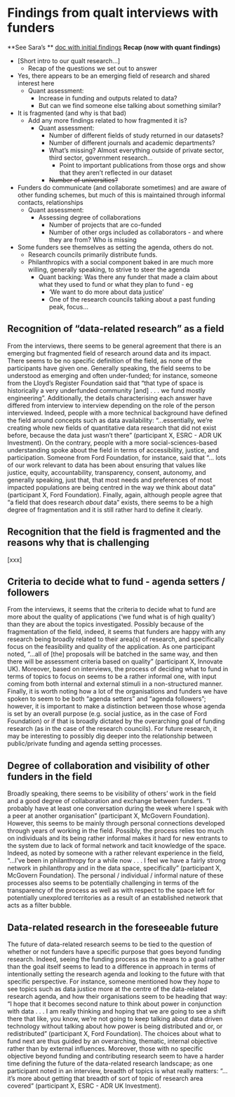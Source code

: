 
# Findings from qualt interviews with funders

**See Sara’s  ** [doc with initial findings](https://docs.google.com/document/d/1jT3E3NUNoNhf1S0WpRz1G9ZgwKwdcJ-hOSHJpKeeqxA/edit#) 
**Recap (now with quant findings)**
* [Short intro to our qualt research…]
	* Recap of the questions we set out to answer 
* Yes, there appears to be an emerging field of research and shared interest here
	* Quant assessment:
		* Increase in funding and outputs related to data?
		* But can we find someone else talking about something similar?
* It is fragmented (and why is that bad)
	* Add any more findings related to how fragmented it is?
		* Quant assessment:
			* Number of different fields of study returned in our datasets?
			* Number of different journals and academic departments?
			* What’s missing? Almost everything outside of private sector, third sector, government research… 
				* Point to important publications from those orgs and show that they aren’t reflected in our dataset
			* ~~Number of universities?~~
* Funders do communicate (and collaborate sometimes) and are aware of other funding schemes, but much of this is maintained through informal contacts, relationships
	* Quant assessment:
		* Assessing degree of collaborations
			* Number of projects that are co-funded
			* Number of other orgs included as collaborators - and where they are from? Who is missing
* Some funders see themselves as setting the agenda, others do not.
	* Research councils primarily distribute funds. 
	* Philanthropics with a social component baked in are much more willing, generally speaking, to strive to steer the agenda
		* Quant backing: Was there any funder that made a claim about what they used to fund or what they plan to fund - eg 
			* ‘We want to do more about data justice’
			* One of the research councils talking about a past funding peak, focus… 

## Recognition of “data-related research” as a field
From the interviews, there seems to be general agreement that there is an emerging but fragmented field of research around data and its impact. There seems to be no specific definition of the field, as none of the participants have given one. Generally speaking, the field seems to be understood as emerging and often under-funded; for instance, someone from the Lloyd’s Register Foundation said that “that type of space is historically a very underfunded community [and] . . . we fund mostly engineering”. Additionally, the details characterising each answer have differed from interview to interview depending on the role of the person interviewed. Indeed, people with a more technical background have defined the field around concepts such as data availability: “…essentially, we’re creating whole new fields of quantitative data research that did not exist before, because the data just wasn’t there” (participant X, ESRC - ADR UK Investment). On the contrary, people with a more social-sciences-based understanding spoke about the field in terms of accessibility, justice, and participation. Someone from Ford Foundation, for instance, said that “… lots of our work relevant to data has been about ensuring that values like justice, equity, accountability, transparency, consent, autonomy, and generally speaking, just that, that most needs and preferences of most impacted populations are being centred in the way we think about data” (participant X, Ford Foundation). Finally, again, although people agree that “a field that does research *about* data” exists, there seems to be a high degree of fragmentation and it is still rather hard to define it clearly.


## Recognition that the field is fragmented and the reasons why that is challenging
[xxx]

## Criteria to decide what to fund - agenda setters / followers
From the interviews, it seems that the criteria to decide what to fund are more about the quality of applications (‘we fund what is of high quality’) than they are about the topics investigated. Possibly because of the fragmentation of the field, indeed, it seems that funders are happy with any research being broadly related to their area(s) of research, and specifically focus on the feasibility and quality of the application. As one participant noted, “…all of [the] proposals will be batched in the same way, and then there will be assessment criteria based on quality” (participant X, Innovate UK). 
Moreover, based on interviews, the process of deciding what to fund in terms of topics to focus on seems to be a rather informal one, with input coming from both internal and external stimuli in a non-structured manner. 
Finally, it is worth noting how a lot of the organisations and funders we have spoken to seem to be both “agenda setters” and “agenda followers”; however, it is important to make a distinction between those whose agenda is set by an overall purpose (e.g. social justice, as in the case of Ford Foundation) or if that is broadly dictated by the overarching goal of funding research (as in the case of the research councils). For future research, it may be interesting to possibly dig deeper into the relationship between public/private funding and agenda setting processes.
## Degree of collaboration and visibility of other funders in the field
Broadly speaking, there seems to be visibility of others’ work in the field and a good degree of collaboration and exchange between funders. “I probably have at least one conversation during the week where I speak with a peer at another organisation” (participant X, McGovern Foundation). However, this seems to be mainly through personal connections developed through years of working in the field. Possibly, the process relies too much on individuals and its being rather informal makes it hard for new entrants to the system due to lack of formal network and tacit knowledge of the space. Indeed, as noted by someone with a rather relevant experience in the field, “…I’ve been in philanthropy for a while now . . . I feel we have a fairly strong network in philanthropy and in the data space, specifically” (participant X, McGovern Foundation). The personal / individual / informal nature of these processes also seems to be potentially challenging in terms of the transparency of the process as well as with respect to the space left for potentially unexplored territories as a result of an established network that acts as a filter bubble.
## Data-related research in the foreseeable future
The future of data-related research seems to be tied to the question of whether or not funders have a specific purpose that goes beyond funding research. Indeed, seeing the funding process as the means to a goal rather than the goal itself seems to lead to a difference in approach in terms of intentionally setting the research agenda and looking to the future with that specific perspective. For instance, someone mentioned how they *hope* to see topics such as data justice more at the centre of the data-related research agenda, and how their organisations seem to be heading that way: “I hope that it becomes second nature to think about power in conjunction with data . . . I am really thinking and hoping that we are going to see a shift there that like, you know, we’re not going to keep talking about data driven technology without talking about how power is being distributed and or, or redistributed” (participant X, Ford Foundation). 
The choices about what to fund next are thus guided by an overarching, thematic, internal objective rather than by external influences. Moreover, those with no specific objective beyond funding and contributing research seem to have a harder time defining the future of the data-related research landscape; as one participant noted in an interview, breadth of topics is what really matters: “…it’s more about getting that breadth of sort of topic of research area covered” (participant X, ESRC - ADR UK Investment). 
